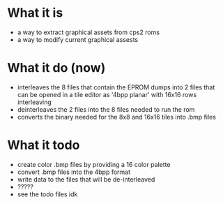 # What it is
* a way to extract graphical assets from cps2 roms
* a way to modify current graphical assests

# What it do (now)
* interleaves the 8 files that contain the EPROM dumps
into 2 files that can be opened in a tile editor as 
'4bpp planar' with 16x16 rows interleaving
* deinterleaves the 2 files into the 8 files needed
to run the rom 
* converts the binary needed for the 8x8 and 16x16 tiles
into .bmp files 

# What it todo
* create color .bmp files by providing a 16 color palette
* convert .bmp files into the 4bpp format
* write data to the files that will be de-interleaved
* ?????
* see the todo files idk
